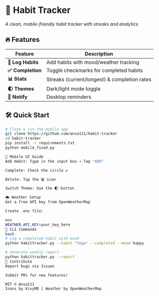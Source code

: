 # 🚀 Habit Tracker

*A clean, mobile-friendly habit tracker with streaks and analytics*

## 🔥 Features
| Feature          | Description                                  |
|------------------|----------------------------------------------|
| **📝 Log Habits** | Add habits with mood/weather tracking        |
| **✅ Completion**| Toggle checkmarks for completed habits       |
| **📊 Stats**     | Streaks (current/longest) & completion rates |
| **🌓 Themes**    | Dark/light mode toggle                       |
| **🔔 Notify**    | Desktop reminders                            |

## 🛠️ Quick Start
```bash
# Clone & run the mobile app
git clone https://github.com/ansa111/habit-tracker
cd habit-tracker
pip install -r requirements.txt
python mobile_fixed.py

📱 Mobile UI Guide
Add Habit: Type in the input box → Tap "ADD"

Complete: Check the circle ✔️

Delete: Tap the 🗑️ icon

Switch Theme: Use the 🌓 button

🌦️ Weather Setup
Get a free API key from OpenWeatherMap

Create .env file:

env
WEATHER_API_KEY=your_key_here
📜 CLI Commands
bash
# Log a completed habit with mood
python habittracker.py --habit "Yoga" --completed --mood happy

# Generate weekly report
python habittracker.py --report
🤝 Contribute
Report bugs via Issues

Submit PRs for new features!

MIT © Ansa111
Icons by KivyMD | Weather by OpenWeatherMap
